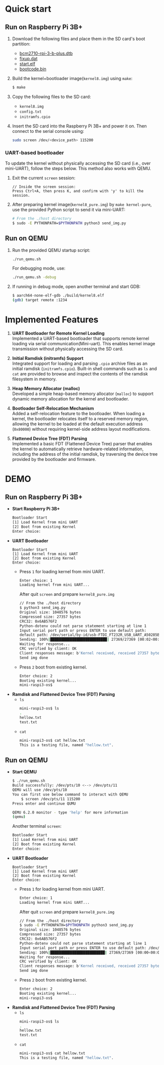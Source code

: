 # Quick start
## Run on Raspberry Pi 3B+
1. Download the following files and place them in the SD card's boot partition:
    - [bcm2710-rpi-3-b-plus.dtb](https://github.com/raspberrypi/firmware/raw/master/boot/bcm2710-rpi-3-b-plus.dtb)
    - [fixup.dat](https://github.com/raspberrypi/firmware/blob/master/boot/fixup.dat)
    - [start.elf](https://github.com/raspberrypi/firmware/blob/master/boot/start.elf)
    - [bootcode.bin](https://github.com/raspberrypi/firmware/blob/master/boot/bootcode.bin)
2. Build the kernel+bootloader image(`kernel8.img`) using `make`:
    ```bash
    $ make
    ```
3. Copy the following files to the SD card:
    - `kernel8.img`
    - `config.txt`
    - `initramfs.cpio`

4. Insert the SD card into the Raspberry Pi 3B+ and power it on. Then connect to the serial console using:
    ```bash
    sudo screen /dev/<device_path> 115200
    ```

### UART-based bootloader
To update the kernel without physically accessing the SD card (i.e., over mini-UART), follow the steps below. This method also works with QEMU.

1. Exit the current `screen` session:
    ```screen
    // Inside the screen session:
    Press Ctrl+A, then press K, and confirm with 'y' to kill the session.
    ```
2. After preparing kernel image(`kernel8_pure.img`) by `make kernel-pure`, use the provided Python script to send it via mini-UART:
    ```bash
    # From the ./host directory
    $ sudo -E PYTHONPATH=$PYTHONPATH python3 send_img.py
    ```

## Run on QEMU
1. Run the provided QEMU startup script:
    ```bash
    ./run_qemu.sh
    ```
    For debugging mode, use:
    ```bash
    ./run_qemu.sh -debug
    ```
2. If running in debug mode, open another terminal and start GDB:
    ```bash
    $ aarch64-none-elf-gdb ./build/kernel8.elf
    (gdb) target remote :1234
    ```

# Implemented Features

1. **UART Bootloader for Remote Kernel Loading**  
Implemented a UART-based bootloader that supports remote kernel loading via serial communication(Mini-uart). This enables kernel image transmission without physically accessing the SD card.

2. **Initial Ramdisk (initramfs) Support**  
Integrated support for loading and parsing `.cpio` archive files as an initial ramdisk (`initramfs.cpio`). Built-in shell commands such as `ls` and `cat` are provided to browse and inspect the contents of the ramdisk filesystem in memory.

3. **Heap Memory Allocator (malloc)**  
Developed a simple heap-based memory allocator (`malloc`) to support dynamic memory allocation for the kernel and bootloader.

4. **Bootloader Self-Relocation Mechanism**  
Added a self-relocation feature to the bootloader. When loading a kernel, the bootloader relocates itself to a reserved memory region, allowing the kernel to be loaded at the default execution address (`0x80000`) without requiring kernel-side address layout modifications.

5. **Flattened Device Tree (FDT) Parsing**  
Implemented a basic FDT (Flattened Device Tree) parser that enables the kernel to automatically retrieve hardware-related information, including the address of the initial ramdisk, by traversing the device tree provided by the bootloader and firmware.

# DEMO
## Run on Raspberry Pi 3B+
- **Start Raspberry Pi 3B+**
    ```bash
    Bootloader Start
    [1] Load Kernel from mini UART
    [2] Boot from existing Kernel
    Enter choice: 
    ```
- **UART Bootloader**
    ```
    Bootloader Start
    [1] Load Kernel from mini UART
    [2] Boot from existing Kernel
    Enter choice: 
    ```
    - Press `1` for loading kernel from mini UART.
        ```bash
        Enter choice: 1
        Loading kernel from mini UART...
        ```
        After quit `screen` and prepare `kernel8_pure.img`
        ```bash
        // From the ./host directory
        $ python3 send_img.py 
        Original size: 1048576 bytes
        Compressed size: 27357 bytes
        CRC32: 0x6AB576F2
        Python-dotenv could not parse statement starting at line 1
        Input serial port path or press ENTER to use default path: 
        default path: /dev/serial/by-id/usb-FTDI_FT232R_USB_UART_A50285BI-if00-port0
        Sending: 100%|██████████████████████████| 27369/27369 [00:02<00:00, 11619.58B/s]
        Waiting for response...
        CRC verified by client: OK
        Client responses message: b'Kernel received, received 27357 bytes, decompressed size 1048576\r\n'
        Send img done
        ```
    - Press `2` boot from existing kernel.
        ```bash
        Enter choice: 2
        Booting existing kernel...
        mini-raspi3-os$ 
        ```
- **Ramdisk and Flattened Device Tree (FDT) Parsing**
    - `ls`
        ```bash
        mini-raspi3-os$ ls
        .
        hellow.txt
        test.txt
        ```
    - `cat`
        ```bash
        mini-raspi3-os$ cat hellow.txt
        This is a testing file, named "hellow.txt".
        ```


## Run on QEMU
- **Start QEMU**
    ```bash
    $ ./run_qemu.sh 
    Build successfully: /dev/pts/10 <--> /dev/pts/11
    QEMU will use /dev/pts/10
    You can first use below command to interact with QEMU
        $ screen /dev/pts/11 115200
    Press enter and continue QUMU

    QEMU 6.2.0 monitor - type 'help' for more information
    (qemu) 
    ```
    Another terminal `screen`:
    ```bash
    Bootloader Start
    [1] Load Kernel from mini UART
    [2] Boot from existing Kernel
    Enter choice: 
    ```
- **UART Bootloader**
    ```
    Bootloader Start
    [1] Load Kernel from mini UART
    [2] Boot from existing Kernel
    Enter choice: 
    ```
    - Press `1` for loading kernel from mini UART.
        ```bash
        Enter choice: 1
        Loading kernel from mini UART...
        ```
        After quit `screen` and prepare `kernel8_pure.img`
        ```bash
        // From the ./host directory
        $ sudo -E PYTHONPATH=$PYTHONPATH python3 send_img.py
        Original size: 1048576 bytes
        Compressed size: 27357 bytes
        CRC32: 0x6AB576F2
        Python-dotenv could not parse statement starting at line 1
        Input serial port path or press ENTER to use default path: /dev/pts/11
        Sending: 100%|█████████████████████████| 27369/27369 [00:00<00:00, 156266.38B/s]
        Waiting for response...
        CRC verified by client: OK
        Client responses message: b'Kernel received, received 27357 bytes, decompressed size 1048576\r\n'
        Send img done
        ```
    - Press `2` boot from existing kernel.
        ```bash
        Enter choice: 2
        Booting existing kernel...
        mini-raspi3-os$ 
        ```
- **Ramdisk and Flattened Device Tree (FDT) Parsing**
    - `ls`
        ```bash
        mini-raspi3-os$ ls
        .
        hellow.txt
        test.txt
        ```
    - `cat`
        ```bash
        mini-raspi3-os$ cat hellow.txt
        This is a testing file, named "hellow.txt".
        ```